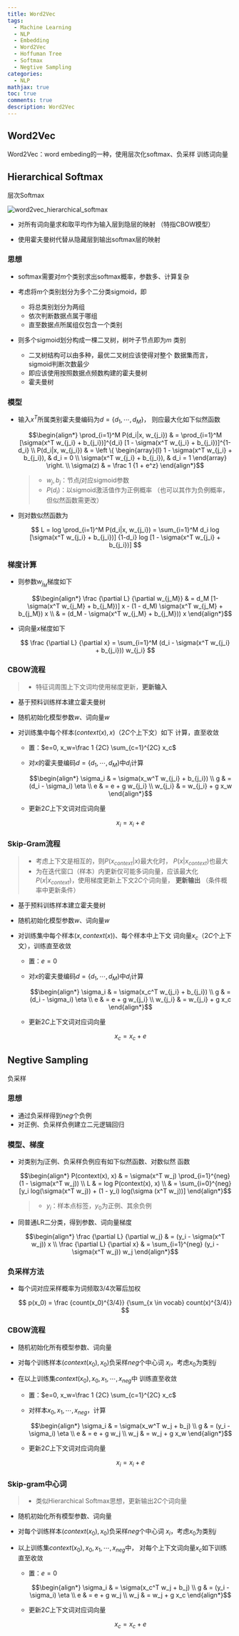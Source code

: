 ```yaml
---
title: Word2Vec
tags:
  - Machine Learning
  - NLP
  - Embedding
  - Word2Vec
  - Hoffuman Tree
  - Softmax
  - Negtive Sampling
categories:
  - NLP
mathjax: true
toc: true
comments: true
description: Word2Vec
---
```


##	Word2Vec

Word2Vec：word embeding的一种，使用层次化softmax、负采样
训练词向量

##	Hierarchical Softmax

层次Softmax

![word2vec_hierarchical_softmax](imgs/word2vec_hierarchical_softmax.png)

-	对所有词向量求和取平均作为输入层到隐层的映射
	（特指CBOW模型）

-	使用霍夫曼树代替从隐藏层到输出softmax层的映射

###	思想

-	softmax需要对$m$个类别求出softmax概率，参数多、计算复杂

-	考虑将$m$个类别划分为多个二分类sigmoid，即
	-	将总类别划分为两组
	-	依次判断数据点属于哪组
	-	直至数据点所属组仅包含一个类别

-	则多个sigmoid划分构成一棵二叉树，树叶子节点即为$m$
	类别
	-	二叉树结构可以由多种，最优二叉树应该使得对整个
		数据集而言，sigmoid判断次数最少
	-	即应该使用按照数据点频数构建的霍夫曼树
	-	霍夫曼树

###	模型

-	输入$x^T$所属类别霍夫曼编码为$d=\{d_1,\cdots,d_M\}$，
	则应最大化如下似然函数

	$$\begin{align*}
	\prod_{i=1}^M P(d_i|x, w_{j_i}) & = \prod_{i=1}^M
		[\sigma(x^T w_{j_i} + b_{j_i})]^{d_i}
		[1 - \sigma(x^T w_{j_i} + b_{j_i})]^{1-d_i} \\
	P(d_i|x, w_{j_i}) & = \left \{ \begin{array}{l}
		1 - \sigma(x^T w_{j_i} + b_{j_i}), & d_i = 0 \\
		\sigma(x^T w_{j_i} + b_{j_i}), & d_i = 1
		\end{array} \right. \\
	\sigma(z) & = \frac 1 {1 + e^z}
	\end{align*}$$

	> - $w_j, b_j$：节点$j$对应sigmoid参数
	> - $P(d_i)$：以sigmoid激活值作为正例概率
		（也可以其作为负例概率，但似然函数需更改）

-	则对数似然函数为

	$$
	L = log \prod_{i=1}^M P(d_i|x, w_{j_i}) = \sum_{i=1}^M
		d_i log [\sigma(x^T w_{j_i} + b_{j_i})]
		{1-d_i} log [1 - \sigma(x^T w_{j_i} + b_{j_i})]
	$$

###	梯度计算

-	则参数$w_{j_M}$梯度如下

	$$\begin{align*}
	\frac {\partial L} {\partial w_{j_M}} & =
		d_M [1-\sigma(x^T w_{j_M} + b_{j_M})] x -
		(1 - d_M) \sigma(x^T w_{j_M} + b_{j_M}) x \\
	& = (d_M - \sigma(x^T w_{j_M} + b_{j_M})) x
	\end{align*}$$

-	词向量$x$梯度如下

	$$
	\frac {\partial L} {\partial x} = \sum_{i=1}^M
		(d_i - \sigma(x^T w_{j_i} + b_{j_i})) w_{j_i}
	$$

###	CBOW流程

> - 特征词周围上下文词均使用梯度更新，**更新输入**

-	基于预料训练样本建立霍夫曼树
-	随机初始化模型参数$w$、词向量$w$
-	对训练集中每个样本$(context(x), x)$（$2C$个上下文）如下
	计算，直至收敛

	-	置：$e=0, x_w=\frac 1 {2C} \sum_{c=1}^{2C} x_c$

	-	对$x$的霍夫曼编码$d=\{d_1, \cdots, d_M\}$中$d_i$计算

		$$\begin{align*}
		\sigma_i & = \sigma(x_w^T w_{j_i} + b_{j_i}) \\
		g & = (d_i - \sigma_i) \eta \\
		e & = e + g w_{j_i} \\
		w_{j_i} & = w_{j_i} + g x_w
		\end{align*}$$

	-	更新$2C$上下文词对应词向量

		$$
		x_i = x_i + e
		$$

###	Skip-Gram流程

> - 考虑上下文是相互的，则$P(x_{context}|x)$最大化时，
	$P(x|x_{context})$也最大
> - 为在迭代窗口（样本）内更新仅可能多词向量，应该最大化
	$P(x|x_{context})$，使用梯度更新上下文$2C$个词向量，
	**更新输出**
	（条件概率中更新条件）

-	基于预料训练样本建立霍夫曼树
-	随机初始化模型参数$w$、词向量$w$
-	对训练集中每个样本$(x, context(x))$、每个样本中上下文
	词向量$x_c$（$2C$个上下文），训练直至收敛

	-	置：$e=0$

	-	对$x$的霍夫曼编码$d=\{d_1, \cdots, d_M\}$中$d_i$计算

		$$\begin{align*}
		\sigma_i & = \sigma(x_c^T w_{j_i} + b_{j_i}) \\
		g & = (d_i - \sigma_i) \eta \\
		e & = e + g w_{j_i} \\
		w_{j_i} & = w_{j_i} + g x_c
		\end{align*}$$

	-	更新$2C$上下文词对应词向量

		$$
		x_c = x_c + e
		$$


##	Negtive Sampling

负采样

###	思想

-	通过负采样得到$neg$个负例
-	对正例、负采样负例建立二元逻辑回归

###	模型、梯度

-	对类别为$j$正例、负采样负例应有如下似然函数、对数似然
	函数

	$$\begin{align*}
	P(context(x), x) & = \sigma(x^T w_j)
		\prod_{i=1}^{neg} (1 - \sigma(x^T w_j)) \\
	L & = log P(context(x), x) \\
	& = \sum_{i=0}^{neg} [y_i log(\sigma(x^T w_j)) + 
		(1 - y_i) log(\sigma (x^T w_j))]
	\end{align*}$$

	> - $y_i$：样本点标签，$y_0$为正例、其余负例

-	同普通LR二分类，得到参数、词向量梯度

	$$\begin{align*}
	\frac {\partial L} {\partial w_j} & =
		(y_i - \sigma(x^T w_j)) x \\
	\frac {\partial L} {\partial x} & = \sum_{i=1}^{neg}
		(y_i - \sigma(x^T w_j)) w_j
	\end{align*}$$

###	负采样方法

-	每个词对应采样概率为词频取$3/4$次幂后加权

	$$
	p(x_0) = \frac {count(x_0)^{3/4}}
		{\sum_{x \in vocab} count(x)^{3/4}}
	$$


###	CBOW流程

-	随机初始化所有模型参数、词向量
-	对每个训练样本$(context(x_0), x_0)$负采样$neg$个中心词
	$x_i$，考虑$x_0$为类别$j$
-	在以上训练集$context(x_0), x_0, x_1, \cdots, x_{neg}$中
	训练直至收敛

	-	置：$e=0, x_w=\frac 1 {2C} \sum_{c=1}^{2C} x_c$

	-	对样本$x_0, x_1, \cdots, x_{neg}$，计算

		$$\begin{align*}
		\sigma_i & = \sigma(x_w^T w_j + b_j) \\
		g & = (y_i - \sigma_i) \eta \\
		e & = e + g w_j \\
		w_j & = w_j + g x_w
		\end{align*}$$

	-	更新$2C$上下文词对应词向量

		$$
		x_i = x_i + e
		$$

###	Skip-gram中心词

> - 类似Hierarchical Softmax思想，更新输出$2C$个词向量

-	随机初始化所有模型参数、词向量
-	对每个训练样本$(context(x_0), x_0)$负采样$neg$个中心词
	$x_i$，考虑$x_0$为类别$j$
-	以上训练集$context(x_0), x_0, x_1, \cdots, x_{neg}$中，
	对每个上下文词向量$x_c$如下训练直至收敛

	-	置：$e=0$

		$$\begin{align*}
		\sigma_i & = \sigma(x_c^T w_j + b_j) \\
		g & = (y_i - \sigma_i) \eta \\
		e & = e + g w_j \\
		w_j & = w_j + g x_c
		\end{align*}$$

	-	更新$2C$上下文词对应词向量

		$$
		x_c = x_c + e
		$$

